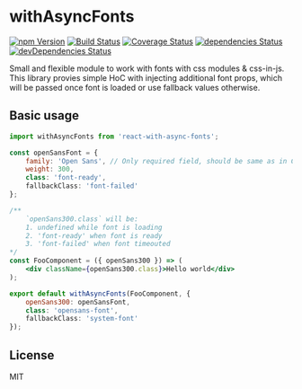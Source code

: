 # withAsyncFonts
[![npm Version](https://img.shields.io/npm/v/react-with-async-fonts.svg?maxAge=0)](https://www.npmjs.com/package/react-with-async-fonts) [![Build Status](https://img.shields.io/travis/sergeybekrin/react-with-async-fonts.svg?maxAge=0)](https://travis-ci.org/sergeybekrin/react-with-async-fonts) [![Coverage Status](https://img.shields.io/coveralls/sergeybekrin/react-with-async-fonts.svg?maxAge=0)](https://coveralls.io/github/sergeybekrin/react-with-async-fonts?branch=master) [![dependencies Status](https://img.shields.io/david/sergeybekrin/react-with-async-fonts.svg?maxAge=0)](https://david-dm.org/sergeybekrin/react-with-async-fonts) [![devDependencies Status](https://img.shields.io/david/dev/sergeybekrin/react-with-async-fonts.svg?maxAge=0)](https://david-dm.org/sergeybekrin/react-with-async-fonts?type=dev)

Small and flexible module to work with fonts with css modules & css-in-js.
This library provies simple HoC with injecting additional font props,
which will be passed once font is loaded or use fallback values otherwise.

## Basic usage
```jsx
import withAsyncFonts from 'react-with-async-fonts';

const openSansFont = {
    family: 'Open Sans', // Only required field, should be same as in CSS. Fonts can be loaded in any way.
    weight: 300,
    class: 'font-ready',
    fallbackClass: 'font-failed'
}; 

/**
    `openSans300.class` will be:
    1. undefined while font is loading
    2. 'font-ready' when font is ready
    3. 'font-failed' when font timeouted
*/
const FooComponent = ({ openSans300 }) => (
    <div className={openSans300.class}>Hello world</div>
);

export default withAsyncFonts(FooComponent, {
    openSans300: openSansFont,
    class: 'opensans-font',
    fallbackClass: 'system-font'
});
```

## License
MIT